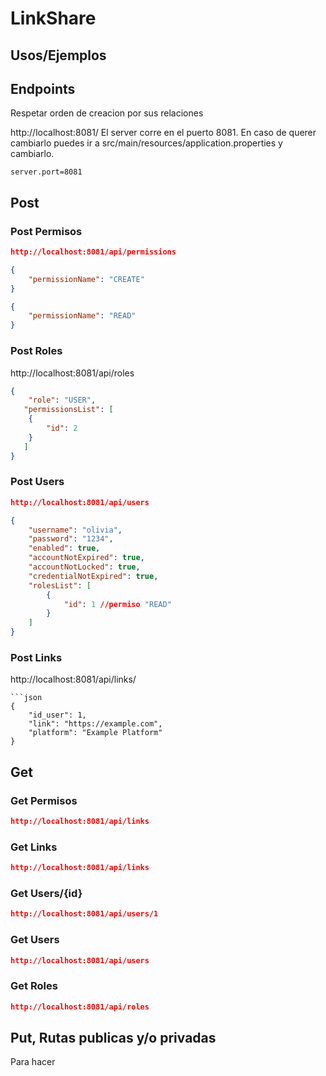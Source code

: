# LinkShare

## Usos/Ejemplos

## Endpoints
Respetar orden de creacion por sus relaciones

http://localhost:8081/
El server corre en el puerto 8081. En caso de querer cambiarlo puedes ir a src/main/resources/application.properties y cambiarlo.
```
server.port=8081
```

## Post
### Post Permisos
```json
http://localhost:8081/api/permissions 
```

```json
{
    "permissionName": "CREATE"
}
```
```json
{
    "permissionName": "READ"
}
```

### Post Roles
http://localhost:8081/api/roles
```json
{
    "role": "USER",
   "permissionsList": [
    {
        "id": 2
    }
   ]  
}
```

### Post Users
```json
http://localhost:8081/api/users
```

```json
{
    "username": "olivia",
    "password": "1234",
    "enabled": true,
    "accountNotExpired": true,
    "accountNotLocked": true,
    "credentialNotExpired": true,
    "rolesList": [
        {
            "id": 1 //permiso "READ"
        }
    ]
}
```

### Post Links
http://localhost:8081/api/links/
```
```json
{
    "id_user": 1,                    
    "link": "https://example.com",   
    "platform": "Example Platform"   
}
```
## Get
### Get Permisos
```json
http://localhost:8081/api/links
```

### Get Links
```json
http://localhost:8081/api/links
```

### Get Users/{id}
```json
http://localhost:8081/api/users/1
```

### Get Users
```json
http://localhost:8081/api/users
```

### Get Roles
```json
http://localhost:8081/api/roles
```

## Put, Rutas publicas y/o privadas
Para hacer
